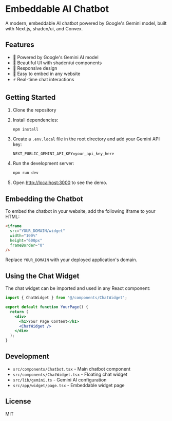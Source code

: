 # Embeddable AI Chatbot

A modern, embeddable AI chatbot powered by Google's Gemini model, built with Next.js, shadcn/ui, and Convex.

## Features

- 🤖 Powered by Google's Gemini AI model
- 🎨 Beautiful UI with shadcn/ui components
- 📱 Responsive design
- 🔌 Easy to embed in any website
- ⚡ Real-time chat interactions

## Getting Started

1. Clone the repository
2. Install dependencies:
   ```bash
   npm install
   ```

3. Create a `.env.local` file in the root directory and add your Gemini API key:
   ```
   NEXT_PUBLIC_GEMINI_API_KEY=your_api_key_here
   ```

4. Run the development server:
   ```bash
   npm run dev
   ```

5. Open [http://localhost:3000](http://localhost:3000) to see the demo.

## Embedding the Chatbot

To embed the chatbot in your website, add the following iframe to your HTML:

```html
<iframe 
  src="YOUR_DOMAIN/widget"
  width="100%"
  height="600px"
  frameBorder="0"
/>
```

Replace `YOUR_DOMAIN` with your deployed application's domain.

## Using the Chat Widget

The chat widget can be imported and used in any React component:

```jsx
import { ChatWidget } from '@/components/ChatWidget';

export default function YourPage() {
  return (
    <div>
      <h1>Your Page Content</h1>
      <ChatWidget />
    </div>
  );
}
```

## Development

- `src/components/Chatbot.tsx` - Main chatbot component
- `src/components/ChatWidget.tsx` - Floating chat widget
- `src/lib/gemini.ts` - Gemini AI configuration
- `src/app/widget/page.tsx` - Embeddable widget page

## License

MIT
